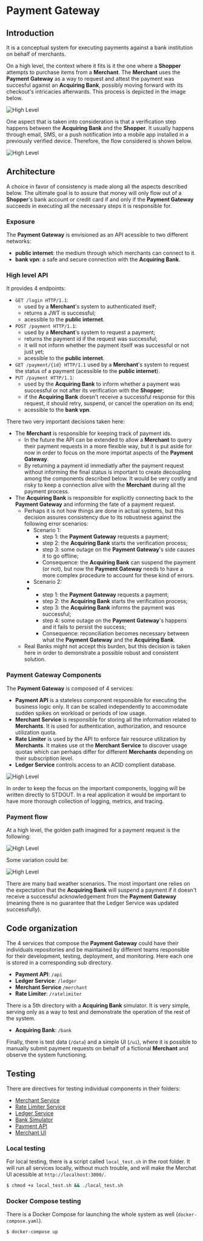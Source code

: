 # Payment Gateway

## Introduction

It is a conceptual system for executing payments against a bank institution on behalf of merchants.

On a high level, the context where it fits is it the one where a **Shopper** attempts to purchase items from a **Merchant**. The **Merchant** uses the **Payment Gateway** as a way to request and attest the payment was succesful against an **Acquiring Bank**, possibly moving forward with its checkout's intricacies afterwards. This process is depicted in the image below.

![High Level](images/high-level.png)

One aspect that is taken into consideration is that a verification step happens between the **Acquiring Bank** and the **Shopper**. It usually happens through email, SMS, or a push notification into a mobile app installed in a previously verified device. Therefore, the flow considered is shown below.

![High Level](images/high-level-with-verification.png)

## Architecture

A choice in favor of consistency is made along all the aspects described below. The ultimate goal is to assure that money will only flow out of a **Shopper**'s bank account or credit card if and only if the **Payment Gateway** succeeds in executing all the necessary steps it is responsible for.

### Exposure

The **Payment Gateway** is envisioned as an API acessible to two different networks:

- **public internet**: the medium through which merchants can connect to it.
- **bank vpn**: a safe and secure connection with the **Acquiring Bank**.

### High level API

It provides 4 endpoints:

- `GET /login HTTP/1.1`:
  - used by a **Merchant**'s system to authenticated itself;
  - returns a JWT is successful;
  - acessible to the **public internet**.
- `POST /payment HTTP/1.1`:
  - used by a **Merchant**'s system to request a payment;
  - returns the payment id if the request was successful;
  - it will not inform whether the payment itself was successful or not just yet;
  - acessible to the **public internet**.
- `GET /payment/{id} HTTP/1.1` used by a **Merchant**'s system to request the status of a payment (acessible to the **public internet**).
- `PUT /payment HTTP/1.1`:
  - used by the **Acquiring Bank** to inform whether a payment was successful or not after its verification with the **Shopper**;
  - if the **Acquiring Bank** doesn't receive a successful response for this request, it should retry, suspend, or cancel the operation on its end;
  - acessible to the **bank vpn**.

There two very important decisions taken here:

- The **Merchant** is responsible for keeping track of payment ids.
  - In the future the API can be extended to allow a **Merchant** to query their payment requests in a more flexible way, but it is put aside for now in order to focus on the more importat aspects of the **Payment Gateway**.
  - By returning a payment id immediatly after the payment request without informing the final status is important to create decoupling among the components described below. It would be very costly and risky to keep a connection alive with the **Merchant** during all the payment process.
- The **Acquiring Bank** is responsible for explicitly connecting back to the **Payment Gateway** and informing the fate of a payment request.
  - Perhaps it is not how things are done in actual systems, but this decision assures consistency due to its robustness against the following error scenarios:
    - Scenario 1:
      - step 1: the **Payment Gateway** requests a payment;
      - step 2: the **Acquiring Bank** starts the verification process;
      - step 3: some outage on the **Payment Gateway**'s side causes it to go offline;
      - Consequence: the **Acquiring Bank** can suspend the payment (or not), but now the **Payment Gateway** needs to have a more complex procedure to account for these kind of errors.
    - Scenario 2:
    - - step 1: the **Payment Gateway** requests a payment;
      - step 2: the **Acquiring Bank** starts the verification process;
      - step 3: the **Acquiring Bank** informs the payment was successful;
      - step 4: some outage on the **Payment Gateway**'s happens and it fails to persist the success;
      - Consequence: reconciliation becomes necessary between what the **Payment Gateway** and the **Acquiring Bank**.
  - Real Banks might not accept this burden, but this decision is taken here in order to demonstrate a possible robust and consistent solution.

### Payment Gateway Components

The **Payment Gateway** is composed of 4 services:

- **Payment API** is a stateless component responsible for executing the business logic only. It can be scalled independently to accommodate sudden spikes on workload or periods of low usage.
- **Merchant Service** is responsible for storing all the information related to **Merchants**. It is used for authentication, authorization, and resource utilization quota.
- **Rate Limiter** is used by the API to enforce fair resource utilization by **Merchants**. It makes use ot the **Merchant Service** to discover usage quotas which can perhaps differ for different **Merchants** depending on their subscription level.
- **Ledger Service** controls access to an ACID complient database.

![High Level](images/pg-architecture.png)

In order to keep the focus on the important components, logging will be written directly to STDOUT. In a real application it would be important to have more thorough collection of logging, metrics, and tracing.

### Payment flow

At a high level, the golden path imagined for a payment request is the following:

![High Level](images/golden-path-flow.png)

Some variation could be:

![High Level](images/not-so-golden-path-flow.png)

There are many bad weather scenarios. The most important one relies on the expectation that the **Acquiring Bank** will suspend a payment if it doesn't receive a successful acknowledgement from the **Payment Gateway** (meaning there is no guarantee that the Ledger Service was updated successfully).

## Code organization

The 4 services that compose the **Payment Gateway** could have their individuals repositories and be maintained by different teams responsible for their development, testing, deployment, and monitoring. Here each one is stored in a corresponding sub directory.

- **Payment API**: `/api`
- **Ledger Service**: `/ledger`
- **Merchant Service** `/merchant`
- **Rate Limiter**: `/ratelimiter`

There is a 5th directory with a **Acquiring Bank** simulator. It is very simple, serving only as a way to test and demonstrate the operation of the rest of the system.

- **Acquiring Bank**: `/bank`

Finally, there is test data (`/data`) and a simple UI (`/ui`), where it is possible to manually submit payment requests on behalf of a fictional **Merchant** and observe the system functioning.

## Testing

There are directives for testing individual components in their folders:

- [Merchant Service](merchant/README.md)
- [Rate Limiter Service](ratelimiter/README.md)
- [Ledger Service](ledger/README.md)
- [Bank Simulator](bank/README.md)
- [Payment API](api/README.md)
- [Merchant UI](merchant-ui/README.md)

### Local testing

For local testing, there is a script called `local_test.sh` in the root folder. It will run all services locally, without much trouble, and will make the Merchat UI acessible at `http://localhost:3000/`.

```bash
$ chmod +x local_test.sh && ./local_test.sh
```

### Docker Compose testing

There is a Docker Compose for launching the whole system as well (`docker-compose.yaml`).

```bash
$ docker-compose up
```